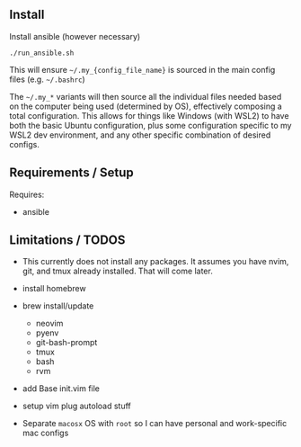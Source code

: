 Install
-------

Install ansible (however necessary)

```
./run_ansible.sh
```

This will ensure `~/.my_{config_file_name}` is sourced in the main config files (e.g. `~/.bashrc`)

The `~/.my_*` variants will then source all the individual files needed based on the computer being used (determined by OS), effectively composing a total configuration. This allows for things like Windows (with WSL2) to have both the basic Ubuntu configuration, plus some configuration specific to my WSL2 dev environment, and any other specific combination of desired configs.

Requirements / Setup
--------------------

Requires:
* ansible

Limitations / TODOS
-------------------

- This currently does not install any packages. It assumes you have nvim, git, and tmux already installed. That will come later.

- install homebrew
- brew install/update
  - neovim
  - pyenv
  - git-bash-prompt
  - tmux
  - bash
  - rvm

- add Base init.vim file
- setup vim plug autoload stuff

- Separate `macosx` OS with `root` so I can have personal and work-specific mac configs
